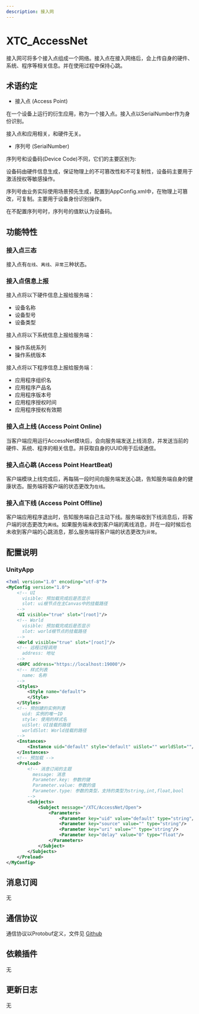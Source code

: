 ```yaml
---
description: 接入网
---
```


# XTC\_AccessNet

接入网可将多个接入点组成一个网络。接入点在接入网络后，会上传自身的硬件、系统、程序等相关信息。并在使用过程中保持心跳。

## 术语约定

* 接入点 (Access Point)

在一个设备上运行的衍生应用，称为一个接入点。接入点以SerialNumber作为身份识别。

接入点和应用相关，和硬件无关。

* 序列号 (SerialNumber)

序列号和设备码(Device Code)不同，它们的主要区别为:

设备码由硬件信息生成，保证物理上的不可篡改性和不可复制性，设备码主要用于激活授权等敏感操作。

序列号由业务实际使用场景预先生成，配置到AppConfig.xml中，在物理上可篡改，可复制。主要用于设备身份识别操作。

在不配置序列号时，序列号的值默认为设备码。

## 功能特性

### 接入点三态

接入点有`在线`、`离线`、`异常`三种状态。

### 接入点信息上报

接入点将以下硬件信息上报给服务端：

* 设备名称
* 设备型号
* 设备类型

接入点将以下系统信息上报给服务端：

* 操作系统系列
* 操作系统版本

接入点将以下程序信息上报给服务端：

* 应用程序组织名
* 应用程序产品名
* 应用程序版本号
* 应用程序授权时间
* 应用程序授权有效期

### 接入点上线 (Access Point Online)

当客户端应用运行AccessNet模块后，会向服务端发送上线消息，并发送当前的硬件、系统、程序的相关信息。并获取自身的UUID用于后续通信。

### 接入点心跳 (Access Point HeartBeat)

客户端模块上线完成后，再每隔一段时间向服务端发送心跳，告知服务端自身的健康状态。服务端将客户端的状态更改为`在线`。

### 接入点下线 (Access Point Offline)

客户端应用程序退出时，告知服务端自己主动下线。服务端收到下线消息后，将客户端的状态更改为`离线`。如果服务端未收到客户端的离线消息，并在一段时候后也未收到客户端的心跳消息，那么服务端将客户端的状态更改为`异常`。


## 配置说明

### UnityApp

```xml
<?xml version="1.0" encoding="utf-8"?>
<MyConfig version="1.0">
    <!-- UI 
      visible: 预加载完成后是否显示
      slot: ui根节点在主Canvas中的挂载路径
    -->
    <UI visible="true" slot="[root]"/>
    <!-- World
      visible: 预加载完成后是否显示
      slot: world根节点的挂载路径
    -->
    <World visible="true" slot="[root]"/>
    <!-- 远程过程调用
      address: 地址
    -->
    <GRPC address="https://localhost:19000"/>
    <!-- 样式列表
      name: 名称
    -->
    <Styles>
        <Style name="default">
        </Style>
    </Styles>
    <!-- 预创建的实例列表
      uid: 实例的唯一ID
      style: 使用的样式名
      uiSlot: UI挂载的路径
      worldSlot: World挂载的路径
    -->
    <Instances>
        <Instance uid="default" style="default" uiSlot="" worldSlot=""/>
    </Instances>
    <!-- 预加载 -->
    <Preload>
        <!-- 消息订阅的主题
          message: 消息
          Parameter.key: 参数的键
          Parameter.value: 参数的值
          Parameter.type: 参数的类型，支持的类型为string,int,float,bool
        -->
        <Subjects>
            <Subject message="/XTC/AccessNet/Open">
                <Parameters>
                    <Parameter key="uid" value="default" type="string"/>
                    <Parameter key="source" value="" type="string"/>
                    <Parameter key="uri" value="" type="string"/>
                    <Parameter key="delay" value="0" type="float"/>
                </Parameters>
            </Subject>
        </Subjects>
    </Preload>
</MyConfig>
```

## 消息订阅

无

## 通信协议

通信协议以Protobuf定义，文件见 [Github](https://github.com/xtech-cloud/FMP-MOD-AccessNet/proto)

## 依赖插件

无

## 更新日志

无
